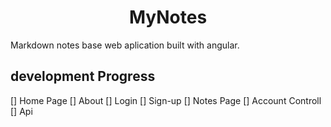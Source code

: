 
<h1 align="center">MyNotes</h1>

Markdown notes base web aplication built with angular.


## development Progress

[] Home Page
[] About
[] Login
[] Sign-up
[] Notes Page
[] Account Controll
[] Api

